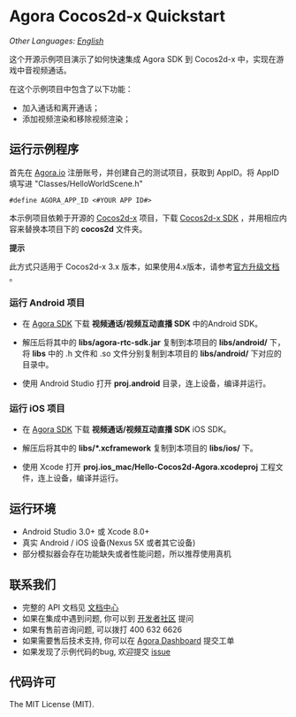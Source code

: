 # Agora Cocos2d-x Quickstart

*Other Languages: [English](README.md)*

这个开源示例项目演示了如何快速集成 Agora SDK 到 Cocos2d-x 中，实现在游戏中音视频通话。

在这个示例项目中包含了以下功能：

- 加入通话和离开通话；
- 添加视频渲染和移除视频渲染；

## 运行示例程序

首先在 [Agora.io](https://dashboard.agora.io/cn/signup) 注册账号，并创建自己的测试项目，获取到 AppID。将 AppID 填写进 "Classes/HelloWorldScene.h"

```
#define AGORA_APP_ID <#YOUR APP ID#>
```

本示例项目依赖于开源的 [Cocos2d-x](https://www.cocos.com/products#Cocos2d-x) 项目，下载 [Cocos2d-x SDK](https://www.cocos.com/cocos2dx) ，并用相应内容来替换本项目下的 **cocos2d** 文件夹。

**提示**

此方式只适用于 Cocos2d-x 3.x 版本，如果使用4.x版本，请参考[官方升级文档](https://docs.cocos.com/cocos2d-x/v4/manual/zh/upgradeGuide/migration.html) 。

### **运行 Android 项目**

- 在 [Agora SDK](https://docs.agora.io/cn/Agora%20Platform/downloads) 下载 **视频通话/视频互动直播 SDK** 中的Android SDK。

- 解压后将其中的 **libs/agora-rtc-sdk.jar** 复制到本项目的 **libs/android/** 下，将 **libs** 中的 .h 文件和 .so 文件分别复制到本项目的 **libs/android/** 下对应的目录中。

- 使用 Android Studio 打开 **proj.android** 目录，连上设备，编译并运行。

### **运行 iOS 项目**

- 在 [Agora SDK](https://docs.agora.io/cn/Agora%20Platform/downloads) 下载 **视频通话/视频互动直播 SDK** iOS SDK。

- 解压后将其中的 **libs/\*.xcframework** 复制到本项目的 **libs/ios/** 下。

- 使用 Xcode 打开 **proj.ios_mac/Hello-Cocos2d-Agora.xcodeproj** 工程文件，连上设备，编译并运行。

## 运行环境

- Android Studio 3.0+ 或 Xcode 8.0+
- 真实 Android / iOS 设备(Nexus 5X 或者其它设备)
- 部分模拟器会存在功能缺失或者性能问题，所以推荐使用真机

## 联系我们

- 完整的 API 文档见 [文档中心](https://docs.agora.io/cn)
- 如果在集成中遇到问题, 你可以到 [开发者社区](https://dev.agora.io) 提问
- 如果有售前咨询问题, 可以拨打 400 632 6626
- 如果需要售后技术支持, 你可以在 [Agora Dashboard](https://dashboard.agora.io) 提交工单
- 如果发现了示例代码的bug, 欢迎提交 [issue](https://github.com/AgoraIO-Community/Agora-Cocos-Quickstart/issues)

## 代码许可

The MIT License (MIT).
